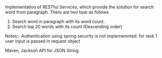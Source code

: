  Implementation of RESTful Services, which provide the solution for search word from paragraph.
 There are two task as follows
 1) Search word in paragraph with its word count.
 2) Search top 20  words with its count (Descending order)
 
 Notes:- Authentication using spring security is not implememnted.
         for task 1 user input is passed in request object
         
Maven, Jackson API for JSON String.         
 
 
 
